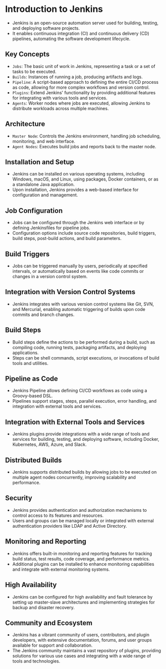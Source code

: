 # Introduction to Jenkins
- Jenkins is an open-source automation server used for building, testing, and deploying software projects.
- It enables continuous integration (CI) and continuous delivery (CD) pipelines, automating the software development lifecycle.

## Key Concepts
- `Jobs`: The basic unit of work in Jenkins, representing a task or a set of tasks to be executed.
- `Builds`: Instances of running a job, producing artifacts and logs.
- `Pipeline`: A script-based approach to defining the entire CI/CD process as code, allowing for more complex workflows and version control.
- `Plugins`: Extend Jenkins' functionality by providing additional features for integrating with various tools and services.
- `Agents`: Worker nodes where jobs are executed, allowing Jenkins to distribute workloads across multiple machines.

## Architecture
- `Master Node`: Controls the Jenkins environment, handling job scheduling, monitoring, and web interface.
- `Agent Nodes`: Executes build jobs and reports back to the master node.

## Installation and Setup
- Jenkins can be installed on various operating systems, including Windows, macOS, and Linux, using packages, Docker containers, or as a standalone Java application.
- Upon installation, Jenkins provides a web-based interface for configuration and management.

## Job Configuration
- Jobs can be configured through the Jenkins web interface or by defining Jenkinsfiles for pipeline jobs.
- Configuration options include source code repositories, build triggers, build steps, post-build actions, and build parameters.

## Build Triggers
- Jobs can be triggered manually by users, periodically at specified intervals, or automatically based on events like code commits or changes in a version control system.

## Integration with Version Control Systems
- Jenkins integrates with various version control systems like Git, SVN, and Mercurial, enabling automatic triggering of builds upon code commits and branch changes.

## Build Steps
- Build steps define the actions to be performed during a build, such as compiling code, running tests, packaging artifacts, and deploying applications.
- Steps can be shell commands, script executions, or invocations of build tools and utilities.

## Pipeline as Code
- Jenkins Pipeline allows defining CI/CD workflows as code using a Groovy-based DSL.
- Pipelines support stages, steps, parallel execution, error handling, and integration with external tools and services.

## Integration with External Tools and Services
- Jenkins plugins provide integrations with a wide range of tools and services for building, testing, and deploying software, including Docker, Kubernetes, AWS, Azure, and Slack.

## Distributed Builds
- Jenkins supports distributed builds by allowing jobs to be executed on multiple agent nodes concurrently, improving scalability and performance.

## Security
- Jenkins provides authentication and authorization mechanisms to control access to its features and resources.
- Users and groups can be managed locally or integrated with external authentication providers like LDAP and Active Directory.

## Monitoring and Reporting
- Jenkins offers built-in monitoring and reporting features for tracking build status, test results, code coverage, and performance metrics.
- Additional plugins can be installed to enhance monitoring capabilities and integrate with external monitoring systems.

## High Availability
- Jenkins can be configured for high availability and fault tolerance by setting up master-slave architectures and implementing strategies for backup and disaster recovery.

## Community and Ecosystem
- Jenkins has a vibrant community of users, contributors, and plugin developers, with extensive documentation, forums, and user groups available for support and collaboration.
- The Jenkins community maintains a vast repository of plugins, providing solutions for various use cases and integrating with a wide range of tools and technologies.
